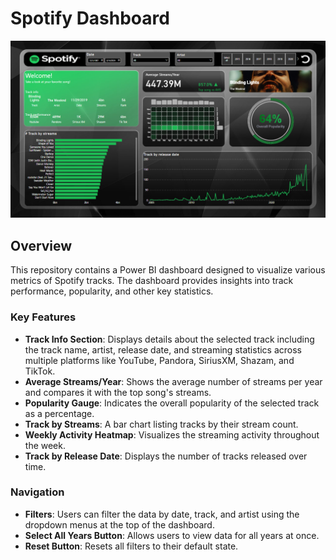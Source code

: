 # Spotify Dashboard

![Spotify Dashboard](image/Spotify%20Dashboard.png)

## Overview
This repository contains a Power BI dashboard designed to visualize various metrics of Spotify tracks. The dashboard provides insights into track performance, popularity, and other key statistics.

### Key Features
- **Track Info Section**: Displays details about the selected track including the track name, artist, release date, and streaming statistics across multiple platforms like YouTube, Pandora, SiriusXM, Shazam, and TikTok.
- **Average Streams/Year**: Shows the average number of streams per year and compares it with the top song's streams.
- **Popularity Gauge**: Indicates the overall popularity of the selected track as a percentage.
- **Track by Streams**: A bar chart listing tracks by their stream count.
- **Weekly Activity Heatmap**: Visualizes the streaming activity throughout the week.
- **Track by Release Date**: Displays the number of tracks released over time.

### Navigation
- **Filters**: Users can filter the data by date, track, and artist using the dropdown menus at the top of the dashboard.
- **Select All Years Button**: Allows users to view data for all years at once.
- **Reset Button**: Resets all filters to their default state.

